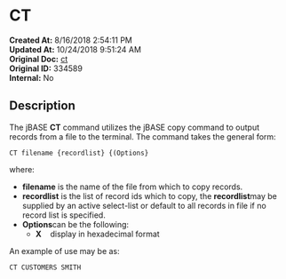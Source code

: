 # CT

**Created At:** 8/16/2018 2:54:11 PM  
**Updated At:** 10/24/2018 9:51:24 AM  
**Original Doc:** [ct](https://docs.jbase.com/46963-utilities/ct)  
**Original ID:** 334589  
**Internal:** No  


## Description

The jBASE **CT** command utilizes the jBASE copy command to output records from a file to the terminal. The command takes the general form:

```
CT filename {recordlist} {(Options}
```

where:

- **filename** is the name of the file from which to copy records.
- **recordlist** is the list of record ids which to copy, the **recordlist**may be supplied by an active select-list or default to all records in file if no record list is specified.
- **Options**can be the following:
    - **X**    display in hexadecimal format




An example of use may be as:

```
CT CUSTOMERS SMITH
```
